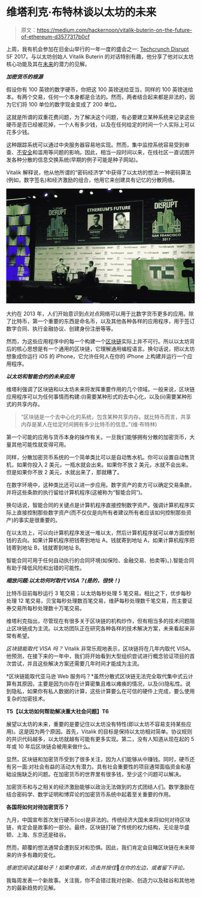# 维塔利克·布特林谈以太坊的未来

> 原文：<https://medium.com/hackernoon/vitalik-buterin-on-the-future-of-ethereum-d3577317b0cf>

上周，我有机会参加在旧金山举行的一年一度的盛会之一: [Techcrunch Disrupt](https://techcrunch.com/event-info/disrupt-sf-2017/) SF 2017。与以太坊创始人 Vitalik Buterin 的对话特别有趣，他分享了他对以太坊核心功能及其在[未来](https://hackernoon.com/tagged/future)的潜力的见解。

***加密货币的根源***

假设你有 100 英镑的数字硬币，你把这 100 英镑送给亚当，同样的 100 英镑送给本。有两个交易，任何一个本身都是合法的。然而，两者结合起来都是非法的，因为它们将 100 单位的数字现金变成了 200 单位。

这就是所谓的双重花费问题，为了解决这个问题，有必要建立某种系统来记录这些硬币是否已经被花掉，一个人有多少钱，以及在任何给定的时间一个人实际上可以花多少钱。

这种跟踪系统可以通过中央服务器容易地实现。然而，集中监控系统容易受到审查、[不安全](https://hackernoon.com/tagged/insecurity)和滥用等问题的影响。因此，相当一段时间以来，在线社区一直试图开发各种分散的信息交换系统(早期的例子可能是种子网站)。

Vitalik 解释说，他从他所谓的“密码经济学”中获得了以太坊的想法:一种密码算法(例如，数字签名)和经济激励的组合，他用它来创建具有记忆的分散网络。

![](img/96e74e42ffe32a28d0b621994d51c6db.png)

大约在 2013 年，人们开始意识到点对点网络可以用于比数字货币更多的应用。除了比特币，第一个重要的东西是命名币，以及其他各种各样的应用程序，用于签订数字合同、执行金融协议、创建身份注册等等。

然而，为这些应用程序中的每一个构建一个[区块链](https://hackernoon.com/tagged/blockchain)实际上并不可行。所以以太坊背后的核心思想是有一个通用的区块链，它理解通用编程语言。换句话说，把以太坊想象成你运行 iOS 的 iPhone，它允许任何人在你的 iPhone 上构建并运行一个应用程序。

***以太坊和智能合约的未来应用***

维塔利强调了区块链和以太坊未来将发挥重要作用的几个领域。一般来说，区块链应用程序可以为任何事情而构建:(I)需要某种形式的去中心化，以及(ii)需要某种形式的共享内存。

> “区块链是一个去中心化的系统，包含某种共享内存。就比特币而言，共享内存是某人在给定时间拥有多少比特币的信息。”(维·布特林)

第一个可能的应用与货币本身的操作有关。一旦我们能够拥有分散的加密货币，大量其他可能性就变得可用。

同样，分散加密货币系统的一个简单类比可以是自动售水机。你可以设置自动售货机，如果你投入 2 美元，一瓶水就会出来。如果你不放 2 美元，水就不会出来。但是如果你不放 2 美元，水就出来了，那就糟了。

在数字环境中，这种类比还可以进一步应用。数字资产的卖方可以确定交易条款，并将这些条款的执行留给计算机程序(这被称为“智能合同”)。

换句话说，智能合同的关键点是计算机程序直接控制数字资产。强调计算机程序实际上直接控制那些数字资产(而不仅仅是向所有者建议所有者应该如何控制那些资产)的事实是很重要的。

在以太坊上，可以向计算机程序发送一堆以太，然后计算机程序就可以单方面控制钱的去向。如果计算机程序把钱寄到地址 A，钱就寄到地址 A，如果计算机程序把钱寄到地址 B，钱就寄到地址 B。

智能合同可用于任何自动执行的合同环境(如保险、金融交易、拍卖等)。).智能合同有助于降低风险和出错的可能性。

***缩放问题:以太坊何时取代 VISA？(是的，很快！)***

比特币目前每秒运行 3 笔交易；以太坊每秒处理 5 笔交易。相比之下，优步每秒处理 12 笔交易，贝宝每秒处理数百笔交易，维萨每秒处理数千笔交易，而主要证券交易所每秒处理数十万笔交易。

维塔利克指出，尽管现在有很多关于区块链的机构炒作，但有相当多的技术问题阻止区块链成为主流。以太坊团队正在研究各种各样的技术解决方案，未来看起来非常有希望。

*区块链能取代 VISA 吗？* Vitalik 非常乐观地表示，区块链将在几年内取代 VISA。他预测，在接下来的一年中，我们将开始看到大型组织尝试进行概念验证项目的首次尝试，并且这些解决方案还需要几年时间才能成为主流。

*区块链能取代亚马逊 Web 服务吗？*虽然分散式区块链无法完全取代集中式云计算有其原因，主要是因为(I)存在计算密集且难以瘫痪的情况，以及(ii)隐私性。说到隐私，如果你有私人数据的计算，这些计算要么在可信的硬件上完成，要么使用复杂的加密技术。

**T5【以太坊如何帮助解决重大社会问题】T6**

展望以太坊的未来，重要的是要记住以太坊没有特性(即以太坊不容易支持某些应用)。这是因为两个原因。首先，Vitalik 的目标是保持以太坊相对简单。协议规则的共识代码越多，以太坊就越有可能有更多实现。第二，没有人知道从现在起的 5 年或 10 年后区块链会被用来做什么。

显然，区块链和加密货币受到了很多关注，因为人们能够从中赚钱。同时，硬币还有另一面:对社会有益的活动大有潜力。具有社会重要性的项目通常面临资金和基础设施缺乏的问题。在加密货币的世界里有很多钱，至少这个问题可以解决。

加密货币和与之相关的经济激励能够以政治无法做到的方式团结人们。数学激励在结合密码学、数学证明和博弈论的加密货币系统中起着至关重要的作用。

**各国将如何对待加密货币？**

九月，中国宣布首次发行硬币(ico)是非法的。传统经济大国未来将如何对待区块链，肯定会是故事的一部分。最终，区块链打破了传统的权力结构，无论是华盛顿、上海、东京还是硅谷。

然而，颠覆的想法通常会遭到反对和恐惧。因此，我们肯定会目睹区块链在未来带来的许多有趣的变化。

*感谢您阅读这篇帖子！如果你喜欢，点击并按住*👏*在你的左边，或者留下评论。*

我每周发表一个新故事。关注我，你不会错过我对创新、创造力以及硅谷和其他地方的最新趋势的见解。